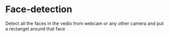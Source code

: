 # Face-detection
Detect all the faces in the vedio from webcam or any other camera and put a rectangel around that face
